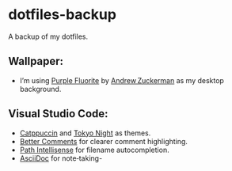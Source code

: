 # dotfiles-backup
A backup of my dotfiles.

## Wallpaper: 
- I’m using [Purple Fluorite](https://4kwallpapers.com/abstract/sapphire-fluorite-14502.html) by [Andrew Zuckerman](https://andrewzuckerman.com.) as my desktop background.

## Visual Studio Code:
- [Catppuccin](https://marketplace.visualstudio.com/items?itemName=Catppuccin.catppuccin-vsc) and [Tokyo Night](https://marketplace.visualstudio.com/items?itemName=enkia.tokyo-night) as themes.
- [Better Comments](https://marketplace.visualstudio.com/items?itemName=aaron-bond.better-comments) for clearer comment highlighting.
- [Path Intellisense](https://marketplace.visualstudio.com/items?itemName=christian-kohler.path-intellisense) for filename autocompletion.
- [AsciiDoc](https://marketplace.visualstudio.com/items?itemName=asciidoctor.asciidoctor-vscode) for note‑taking-
